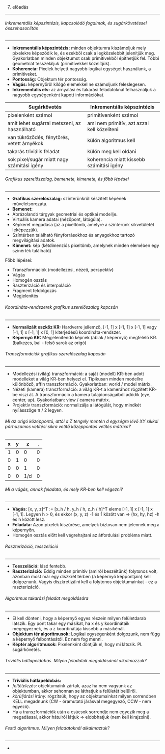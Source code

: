 7. előadás
------------------

###### Inkrementális képszintézis, kapcsolódó fogalmak, és sugárkövetéssel összehasonlítás
-------------------------------------------------------------------------------------------
- **Inkrementális képszintézis:** minden objektumra kiszámoljuk mely pixelekre képeződik le,
és ezekből csak a legközelebbit jelenítjük meg.
Gyakorlatban minden objektumot csak primitívekből építhetjük fel. Többi geometriát tesszeláljuk (primitívekkel közelítjük).
- **Koherencia:** Pixelek helyett nagyobb logikai egységet használunk, a primitíveket.
- **Pontosság:** Objektum tér pontosság.
- **Vágás:** képernyőröl kilógó elemekkel ne számoljunk feleslegesen.
- **Inkrementális elv:** az árnyalási és takarási feladatoknál felhasználjuk a nagyobb egységenként kapott információkat.

Sugárkövetés                                | Inkrementális képszintézis
--------------------------------------------|--------------------------------------------
pixelenként számol                          | primitívenként számol
amit lehet sugárral metszeni, az használható| ami nem primitív, azt azzal kell közelíteni
van tükröződés, fénytörés, vetett árnyékok  | külön algoritmus kell
takarás triviális feladat                   | külön meg kell oldani
sok pixel/sugár miatt nagy számítási igény  | koherencia miatt kissebb számítási igény

###### Grafikus szerelőszalag, bemenete, kimenete, és főbb lépései
-------------------------------------------------------------------
- **Grafikus szerelőszalag:** színterünkről készített képének műveletsorozata.
- **Bemenet:**
- Ábrázolandó tárgyak geometriai és optikai modellje.
- Virtuális kamera adatai (nézőpont, látógúla).
- Képkeret megadása (az a pixeltömb, amelyre a színterünk síkvetületét leképezzük).
- Színtérben található fényforrásokhoz és anyagokhoz tartozó megvilágítási adatok.
- **Kimenet:** kép (kétdimenziós pixeltömb, amelynek minden elemében egy színérték található)

Főbb lépései:
- Transzformációk (modellezési, nézeti, perspektív)
- Vágás
- Homogén osztás
- Raszterizáció és interpoláció
- Fragment feldolgozás
- Megjelenítés

###### Koordináta-rendszerek grafikus szerelőszalag kapcsán
-----------------------------------------------------------
- **Normalizált eszköz KR:** Hardverre jellemző, [-1, 1] x [-1, 1] x [-1, 1] vagy [-1, 1] x [-1, 1] x [0, 1] kiterjedésű koordináta-rendszer.
- **Képernyő KR:** Megjelenítendő képnek (ablak / képernyő) megfelelő KR. (balkezes, bal - felső sarok az origó)

###### Transzformációk grafikus szerelőszalag kapcsán
------------------------------------------------------
- Modellezési (világ) transzformáció: a saját (modell) KR-ben adott modelleket a világ KR-ben helyezi el. Tipikusan minden modellre különböző, affin transzformáció. Gyakorlatban: world / model mátrix.
- Nézeti (kamera) transzformáció: a világ KR-t a kamerához rögzített KR-be viszi át. A transzformáció a kamera tulajdonságaiból adódik (eye, center, up). Gyakorlatban: view / camera mátrix.
- Projektív transzformáció: normalizálja a látógúlát, hogy mindkét nyílásszöge π / 2 legyen.

###### Mi az origó középpontú, attól a Z tengely mentén d egységre lévő XY síkkal párhuzamos vetítési síkra vetítő középpontos vetítés mátrixa?
x   | y   | z   | .
--- |---  |---  | ---
1   | 0   | 0   | 0
0   | 1   | 0   | 0
0   | 0   | 1   | 0
0   | 0   | 1/d | 0

###### Mi a vágás, annak feladata, és mely KR-ben kell végezni?
----------------------------------------------------------------
- **Vágás:** [x, y, z]^T := [x_h / h, y_h / h, z_h / h]^T eleme [-1, 1] x [-1, 1] x [-1, 1].
Legyen h > 0, és ekkor (x, y, z) -1 és 1 között van => (hx, hy, hz) -h és h között lesz.
- **Feladata:** Azon pixelek kiszűrése, amelyek biztosan nem jelennek meg a képernyőn.
- Homogén osztás előtt kell végrehajtani az átfordulási probléma miatt.

###### Raszterizáció, tesszeláció
----------------------------------
- **Tesszeláció:** lásd fentebb.
- **Raszterizáció:** Eddig minden primitív (amiről beszéltünk) folytonos volt, azonban most már egy diszkrét térben (a képernyő képpontjain) kell dolgoznunk. Vagyis diszkretizálni kell a folytonos objektumainkat - ez a raszterizáció.

###### Algoritmus takarási feladat megoldására
-----------------------------------------------
- El kell dönteni, hogy a képernyő egyes részein milyen felületdarab látszik. Egy pont takar egy másikat, ha x és y koordinátáik megegyeznek, és a z koordinátája kissebb a másikénál.
- **Objektum tér algoritmusok:** Logikai egységenként dolgozunk, nem függ a képernyő felbontásától. Ez nem fog menni.
- **Képtér algoritmusok:** Pixelenként döntjük el, hogy mi látszik. Pl. sugárkövetés.

###### Triviális hátlapeldobás. Milyen feladatok megoldásánál alkalmazzuk?
---------------------------------------------------------------------------
- **Triviális hátlapeldobás:**
- _feltételezés:_ objektumaink zártak, azaz ha nem vagyunk az objektumban, akkor sehonnan se láthatjuk a felületét belülről.
- _körüljárási irány:_ rögzítsük, hogy az objektumainkat milyen sorrendben KELL megadnunk (CW - óramutató járásval megegyező, CCW - nem egyező).
- Ha a transzformációk után a csúcsok sorrendje nem egyezik meg a megadással, akkor hátulról látjuk => eldobhatjuk (nem kell kirajzolni).

###### Festő algoritmus. Milyen feladatoknál alkalmaztuk?
---------------------------------------------------------
- 
